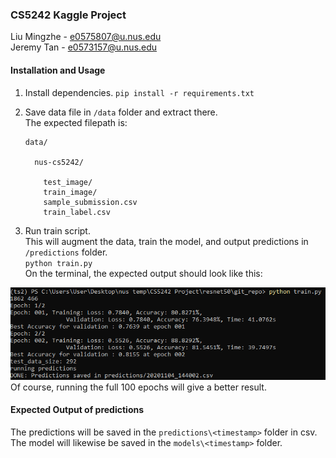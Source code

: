 ### CS5242 Kaggle Project
	
Liu Mingzhe - e0575807@u.nus.edu  
Jeremy Tan - e0573157@u.nus.edu  


#### Installation and Usage
1. Install dependencies. 
`pip install -r requirements.txt`    

2. Save data file in  `/data` folder and extract there.   
The expected filepath is:
	```
	data/

	  nus-cs5242/

		test_image/
		train_image/
		sample_submission.csv
		train_label.csv
	```   

3. Run train script.  
This will augment the data, train the model, and output predictions in `/predictions` folder.  
`python train.py`  
On the terminal, the expected output should look like this:  
<img src="misc/expected_output.PNG">  
Of course, running the full 100 epochs will give a better result.

#### Expected Output of predictions
The predictions will be saved in the `predictions\<timestamp>` folder in csv.  
The model will likewise be saved in the `models\<timestamp>` folder.